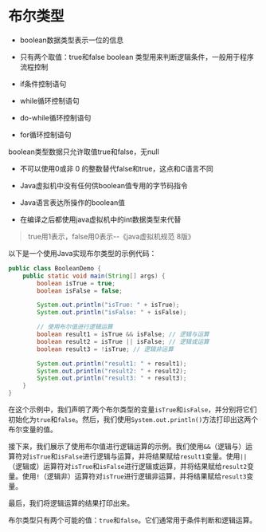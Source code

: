 # 布尔类型

- boolean数据类型表示一位的信息

- 只有两个取值：true和false
boolean 类型用来判断逻辑条件，一般用于程序流程控制

- if条件控制语句

- while循环控制语句

- do-while循环控制语句

- for循环控制语句

boolean类型数据只允许取值true和false，无null

- 不可以使用0或非 0 的整数替代false和true，这点和C语言不同

- Java虚拟机中没有任何供boolean值专用的字节码指令

- Java语言表达所操作的boolean值

- 在编译之后都使用java虚拟机中的int数据类型来代替

> true用1表示，false用0表示--《java虚拟机规范 8版》

以下是一个使用Java实现布尔类型的示例代码：

```java
public class BooleanDemo {
    public static void main(String[] args) {
        boolean isTrue = true;
        boolean isFalse = false;

        System.out.println("isTrue: " + isTrue);
        System.out.println("isFalse: " + isFalse);

        // 使用布尔值进行逻辑运算
        boolean result1 = isTrue && isFalse; // 逻辑与运算
        boolean result2 = isTrue || isFalse; // 逻辑或运算
        boolean result3 = !isTrue; // 逻辑非运算

        System.out.println("result1: " + result1);
        System.out.println("result2: " + result2);
        System.out.println("result3: " + result3);
    }
}
```

在这个示例中，我们声明了两个布尔类型的变量`isTrue`和`isFalse`，并分别将它们初始化为`true`和`false`。然后，我们使用`System.out.println()`方法打印出这两个布尔变量的值。

接下来，我们展示了使用布尔值进行逻辑运算的示例。我们使用`&&`（逻辑与）运算符对`isTrue`和`isFalse`进行逻辑与运算，并将结果赋给`result1`变量。使用`||`（逻辑或）运算符对`isTrue`和`isFalse`进行逻辑或运算，并将结果赋给`result2`变量。使用`!`（逻辑非）运算符对`isTrue`进行逻辑非运算，并将结果赋给`result3`变量。

最后，我们将逻辑运算的结果打印出来。

布尔类型只有两个可能的值：`true`和`false`。它们通常用于条件判断和逻辑运算。
